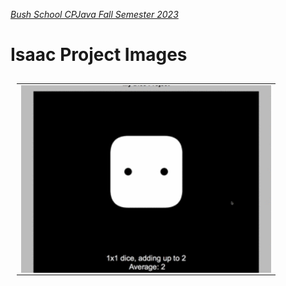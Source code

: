 [_Bush School CPJava Fall Semester 2023_](https://chandrunarayan.github.io/cpjava/)


# Isaac Project Images

<table style="padding:10px">
<tr>
    
 
  <td>
    <img src="./giftable/../idice.gif" align="left" alt="2" width = 400px>
  </td>

<table style="padding:10px">

</tr>
</table>


